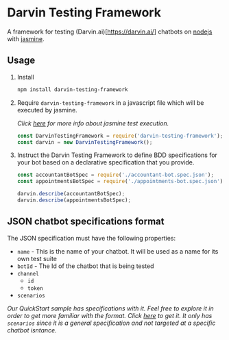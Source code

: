 # Darvin Testing Framework
A framework for testing (Darvin.ai)[https://darvin.ai/] chatbots on [nodejs](https://nodejs.org/en/) with [jasmine](https://jasmine.github.io/edge/node.html).

## Usage

1. Install

    ```bash
    npm install darvin-testing-framework
    ```

1. Require `darvin-testing-framework` in a javascript file which will be executed by jasmine.

    _Click [here](https://jasmine.github.io/edge/node.html) for more info about jasmine test execution._

    ```javascript
    const DarvinTestingFramework = require('darvin-testing-framework');
    const darvin = new DarvinTestingFramework();
    ```

1. Instruct the Darvin Testing Framework to define BDD specifications for your bot based on a declarative specification that you provide.

    ```javascript
    const accountantBotSpec = require('./accountant-bot.spec.json');
    const appointmentsBotSpec = require('./appointments-bot.spec.json');

    darvin.describe(accountantBotSpec);
    darvin.describe(appointmentsBotSpec);
    ```

## JSON chatbot specifications format

The JSON specification must have the following properties:

- `name` - This is the name of your chatbot. It will be used as a name for its own test suite
- `botId` - The Id of the chatbot that is being tested
- `channel`
    - `id`
    - `token`
- `scenarios`

_Our QuickStart sample has specifications with it. Feel free to explore it in order to get more familiar with the format. Click [here](https://github.com/darvinai/samples/blob/master/QuickStart/en/spec.json) to get it. It only has `scenarios` since it is a general specification and not targeted at a specific chatbot isntance._
